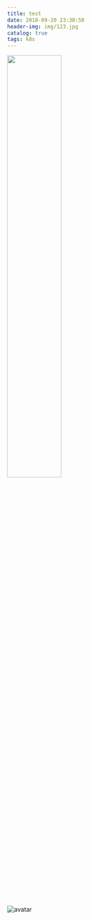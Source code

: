 ```yaml
---
title: test
date: 2018-09-20 23:30:50
header-img: img/123.jpg
catalog: true
tags: k8s
---
```


<img src="https://caoxiaojian.github.io/img/caoxiaojian.jpg" width="50%">

![avatar](https://caoxiaojian.github.io/img/caoxiaojian.jpg)
